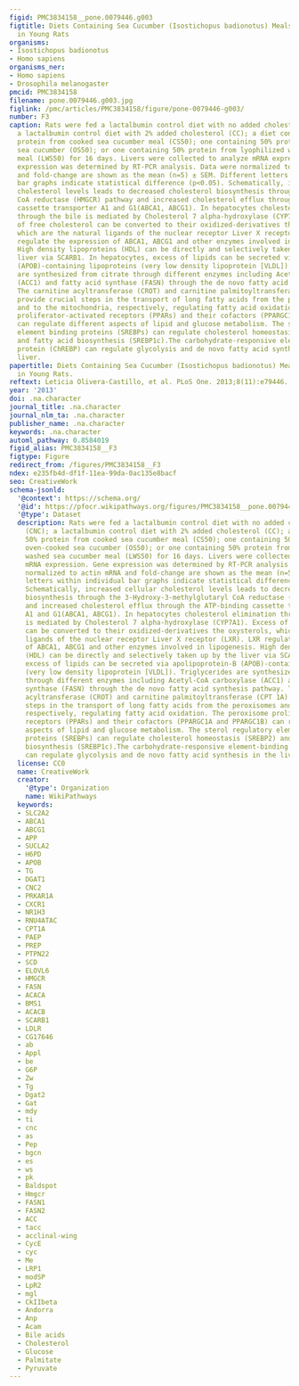 ```yaml
---
figid: PMC3834158__pone.0079446.g003
figtitle: Diets Containing Sea Cucumber (Isostichopus badionotus) Meals Are Hypocholesterolemic
  in Young Rats
organisms:
- Isostichopus badionotus
- Homo sapiens
organisms_ner:
- Homo sapiens
- Drosophila melanogaster
pmcid: PMC3834158
filename: pone.0079446.g003.jpg
figlink: /pmc/articles/PMC3834158/figure/pone-0079446-g003/
number: F3
caption: Rats were fed a lactalbumin control diet with no added cholesterol (CNC);
  a lactalbumin control diet with 2% added cholesterol (CC); a diet containing 50%
  protein from cooked sea cucumber meal (CS50); one containing 50% protein from oven-cooked
  sea cucumber (OS50); or one containing 50% protein from lyophilized washed sea cucumber
  meal (LWS50) for 16 days. Livers were collected to analyze mRNA expression. Gene
  expression was determined by RT-PCR analysis. Data were normalized to actin mRNA
  and fold-change are shown as the mean (n=5) ± SEM. Different letters within individual
  bar graphs indicate statistical difference (p<0.05). Schematically, increased cellular
  cholesterol levels leads to decreased cholesterol biosynthesis through the 3-Hydroxy-3-methylglutaryl
  CoA reductase (HMGCR) pathway and increased cholesterol efflux through the ATP-binding
  cassette transporter A1 and G1(ABCA1, ABCG1). In hepatocytes cholesterol elimination
  through the bile is mediated by Cholesterol 7 alpha-hydroxylase (CYP7A1). Excess
  of free cholesterol can be converted to their oxidized-derivatives the oxysterols,
  which are the natural ligands of the nuclear receptor Liver X receptor (LXR). LXR
  regulate the expression of ABCA1, ABCG1 and other enzymes involved in lipogenesis.
  High density lipoproteins (HDL) can be directly and selectively taken up by the
  liver via SCARB1. In hepatocytes, excess of lipids can be secreted via apolipoprotein-B
  (APOB)-containing lipoproteins (very low density lipoprotein [VLDL]). Triglycerides
  are synthesized from citrate through different enzymes including Acetyl-CoA carboxylase
  (ACC1) and fatty acid synthase (FASN) through the de novo fatty acid synthesis pathway.
  The carnitine acyltransferase (CROT) and carnitine palmitoyltransferase (CPT 1A)
  provide crucial steps in the transport of long fatty acids from the peroxisomes
  and to the mitochondria, respectively, regulating fatty acid oxidation. The peroxisome
  proliferator-activated receptors (PPARs) and their cofactors (PPARGC1A and PPARGC1B)
  can regulate different aspects of lipid and glucose metabolism. The sterol regulatory
  element binding proteins (SREBPs) can regulate cholesterol homeostasis (SREBP2)
  and fatty acid biosynthesis (SREBP1c).The carbohydrate-responsive element-binding
  protein (ChREBP) can regulate glycolysis and de novo fatty acid synthesis in the
  liver.
papertitle: Diets Containing Sea Cucumber (Isostichopus badionotus) Meals Are Hypocholesterolemic
  in Young Rats.
reftext: Leticia Olivera-Castillo, et al. PLoS One. 2013;8(11):e79446.
year: '2013'
doi: .na.character
journal_title: .na.character
journal_nlm_ta: .na.character
publisher_name: .na.character
keywords: .na.character
automl_pathway: 0.8584019
figid_alias: PMC3834158__F3
figtype: Figure
redirect_from: /figures/PMC3834158__F3
ndex: e235fb4d-df1f-11ea-99da-0ac135e8bacf
seo: CreativeWork
schema-jsonld:
  '@context': https://schema.org/
  '@id': https://pfocr.wikipathways.org/figures/PMC3834158__pone.0079446.g003.html
  '@type': Dataset
  description: Rats were fed a lactalbumin control diet with no added cholesterol
    (CNC); a lactalbumin control diet with 2% added cholesterol (CC); a diet containing
    50% protein from cooked sea cucumber meal (CS50); one containing 50% protein from
    oven-cooked sea cucumber (OS50); or one containing 50% protein from lyophilized
    washed sea cucumber meal (LWS50) for 16 days. Livers were collected to analyze
    mRNA expression. Gene expression was determined by RT-PCR analysis. Data were
    normalized to actin mRNA and fold-change are shown as the mean (n=5) ± SEM. Different
    letters within individual bar graphs indicate statistical difference (p<0.05).
    Schematically, increased cellular cholesterol levels leads to decreased cholesterol
    biosynthesis through the 3-Hydroxy-3-methylglutaryl CoA reductase (HMGCR) pathway
    and increased cholesterol efflux through the ATP-binding cassette transporter
    A1 and G1(ABCA1, ABCG1). In hepatocytes cholesterol elimination through the bile
    is mediated by Cholesterol 7 alpha-hydroxylase (CYP7A1). Excess of free cholesterol
    can be converted to their oxidized-derivatives the oxysterols, which are the natural
    ligands of the nuclear receptor Liver X receptor (LXR). LXR regulate the expression
    of ABCA1, ABCG1 and other enzymes involved in lipogenesis. High density lipoproteins
    (HDL) can be directly and selectively taken up by the liver via SCARB1. In hepatocytes,
    excess of lipids can be secreted via apolipoprotein-B (APOB)-containing lipoproteins
    (very low density lipoprotein [VLDL]). Triglycerides are synthesized from citrate
    through different enzymes including Acetyl-CoA carboxylase (ACC1) and fatty acid
    synthase (FASN) through the de novo fatty acid synthesis pathway. The carnitine
    acyltransferase (CROT) and carnitine palmitoyltransferase (CPT 1A) provide crucial
    steps in the transport of long fatty acids from the peroxisomes and to the mitochondria,
    respectively, regulating fatty acid oxidation. The peroxisome proliferator-activated
    receptors (PPARs) and their cofactors (PPARGC1A and PPARGC1B) can regulate different
    aspects of lipid and glucose metabolism. The sterol regulatory element binding
    proteins (SREBPs) can regulate cholesterol homeostasis (SREBP2) and fatty acid
    biosynthesis (SREBP1c).The carbohydrate-responsive element-binding protein (ChREBP)
    can regulate glycolysis and de novo fatty acid synthesis in the liver.
  license: CC0
  name: CreativeWork
  creator:
    '@type': Organization
    name: WikiPathways
  keywords:
  - SLC2A2
  - ABCA1
  - ABCG1
  - APP
  - SUCLA2
  - H6PD
  - APOB
  - TG
  - DGAT1
  - CNC2
  - PRKAR1A
  - CXCR1
  - NR1H3
  - RNU4ATAC
  - CPT1A
  - PAEP
  - PREP
  - PTPN22
  - SCD
  - ELOVL6
  - HMGCR
  - FASN
  - ACACA
  - BMS1
  - ACACB
  - SCARB1
  - LDLR
  - CG17646
  - ab
  - Appl
  - be
  - G6P
  - Zw
  - Tg
  - Dgat2
  - Gat
  - mdy
  - ti
  - cnc
  - as
  - Pep
  - bgcn
  - es
  - ws
  - pk
  - Baldspot
  - Hmgcr
  - FASN1
  - FASN2
  - ACC
  - tacc
  - acclinal-wing
  - CycE
  - cyc
  - Me
  - LRP1
  - modSP
  - LpR2
  - mgl
  - CkIIbeta
  - Andorra
  - Anp
  - Acam
  - Bile acids
  - Cholesterol
  - Glucose
  - Palmitate
  - Pyruvate
---
```

